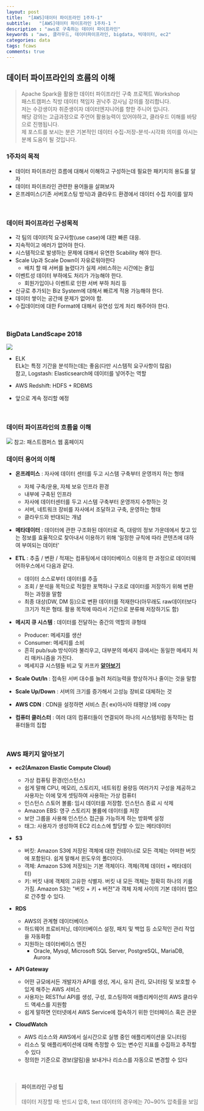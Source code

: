 ```yaml
---
layout: post
title:  "[AWS]데이터 파이프라인 1주차-1"
subtitle:   "[AWS]데이터 파이프라인 1주차-1 "
description : "aws로 구축하는 데이터 파이프라인"
keywords : "aws, 클라우드, 데이터파이프라인, bigdata, 빅데이터, ec2"
categories: data
tags: fcaws
comments: true
---
```


## 데이터 파이프라인의 흐름의 이해
> Apache Spark을 활용한 데이터 파이프라인 구축 프로젝트 Workshop  
> 패스트캠퍼스 직방 데이터 책임자 권낙주 강사님 강의를 정리합니다.  
> 저는 수강생이자 취준생이자 데이터엔지니어를 향한 주니어 입니다.  
> 해당 강의는 고급과정으로 주언어 활용능력이 있어야하고, 클라우드 이해를 바탕으로 진행됩니다.  
> 제 포스트를 보시는 분은 기본적인 데이터 수집-저장-분석-시각화 의미를 아시는 분께 도움이 될 것입니다.

### 1주차의 목적
- 데이터 파이프라인 흐름에 대해서 이해하고 구성하는데 필요한 패키지의 용도를 알자
- 데이터 파이프라인 관련한 용어들을 살펴보자
- 온프레미스(기존 서버호스팅 방식)과 클라우드 환경에서 데이터 수집 차이를 알자

<br>

### 데이터 파이프라인 구성목적  

- 각 팀의 데이터적 요구사항(use case)에 대한 빠른 대응.
- 지속적이고 에러가 없어야 한다.  
- 시스템적으로 발생하는 문제에 대해서 유연한 Scability 해야 한다.
- Scale Up과 Scale Down이 자유로워야한다  
	- 배치 할 때 서버를 늘렸다가 실제 서비스하는 시간에는 줄임
- 이벤트성 데이터 부하에도 처리가 가능해야 한다.  
	- 회원가입이나 이벤트로 인한 서버 부하 처리 등
- 신규로 추가되는 Biz System에 대해서 빠르게 적용 가능해야 한다.
- 데이터 쌓이는 공간에 문제가 없어야 함.
- 수집데이터에 대한 Format에 대해서 유연성 있게 처리 해주어야 한다.

<br>

### BigData LandScape 2018

<img src="https://github.com/twowinsh87/twowinsh87.github.io/blob/master/assets/fastcamp_awsclass_img/Bigdata_Landscape2018.png?raw=true">  

- ELK  
ELk는 특정 기간을 분석하는데는 좋음(다만 시스템적 요구사항이 많음)  
참고, Logstash: Elasticsearch에 데이터를 넣어주는 역할    

- AWS Redshift: HDFS + RDBMS

- 앞으로 계속 정리할 예정

<br>


### 데이터 파이프라인의 흐름을 이해
<img src="https://github.com/twowinsh87/twowinsh87.github.io/blob/master/assets/fastcamp_awsclass_img/datapipeline-1.png?raw=true">  
참고: 패스트캠퍼스 웹 홈페이지


### 데이터 용어의 이해
- **온프레미스** : 자사에 데이터 센터를 두고 시스템 구축부터 운영까지 하는 형태
	- 자체 구축/운용, 자체 보유 인프라 환경
	- 내부에 구축된 인프라
	- 자사에 데이터센터를 두고 시스템 구축부터 운영까지 수향하는 것
	- 서버, 네트워크 장비를 자사에서 조달하고 구축, 운영하는 형태
	- 클라우드와 반대되는 개념

- **메타데이터** : 데이터에 관한 구조화된 데이터로 즉, 대량의 정보 가운데에서 찾고 있는 정보를 효율적으로 찾아내서 이용하기 위해 '일정한 규칙에 따라 콘텐츠에 대하여 부여되는 데이터'

- **ETL** : 추출 / 변환 / 적재는 컴퓨팅에서 데이터베이스 이용의 한 과정으로 데이터웨어하우스에서 다음과 같다.
	- 데이터 소스로부터 데이터를 추출
	- 조회 / 분석을 목적으로 적절한 포맥하나 구조로 데이터를 저장하기 위해 변환하는 과정을 말함
	- 최종 대상(DW, DM 등)으로 변환 데이터를 적재한다(아무래도 raw데이터보다 크기가 적은 형태. 활용 목적에 따라서 기간으로 분류해 저장하기도 함)

- **메시지 큐 시스템** : 데이터를 전달하는 중간의 역할의 큐형태
	- Producer: 메세지를 생산
	- Consumer: 메세지를 소비
	- 흔히 pub/sub 방식이라 불리우고, 대부분의 메세지 큐에서는 동일한 메세지 처리 매커니즘을 가진다.
	- 메세지큐 시스템들 비교 및 카프카 **[알아보기](https://twowinsh87.github.io/etc/2018/08/07/etc-kafka-8/)**

- **Scale Out/In** : 접속된 서버 대수를 늘려 처리능력을 향상하거나 줄이는 것을 말함  

- **Scale Up/Down** : 서버의 크기를 증가해서 고성능 장비로 대체하는 것  
- **AWS CDN** : CDN을 설정하면 서비스 존( ex)아시아 태평양 )에 copy
- **컴퓨터 클러스터** : 여러 대의 컴퓨터들이 연결되어 하나의 시스템처럼 동작하는 컴퓨터들의 집합

<br>

### AWS 패키지 알아보기

- **ec2(Amazon Elastic Compute Cloud)**
	- 가상 컴퓨팅 환경(인스턴스)
	- 쉽게 말해 CPU, 메모리, 스토리지, 네트워킹 용량등 여러가지 구성을 제공하고 사용자는 이에 맞게 셋팅하여 사용하는 가상 컴퓨터
	- 인스턴스 스토어 볼륨: 임시 데이터를 저장함. 인스턴스 종료 시 삭제
	- Amazon EBS: 영구 스토리지 볼륨에 데이터를 저장
	- 보안 그룹을 사용해 인스턴스 접근을 가능하게 하는 방화벽 설정
	- 태그: 사용자가 생성하여 EC2 리소스에 할당할 수 있는 메타데이터

- **S3**
	- 버킷: Amazon S3에 저장된 객체에 대한 컨테이너로 모든 객체는 어떠한 버킷에 포함된다. 쉽게 말해서 윈도우의 폴더이다.
	- 객체: Amazon S3에 저장되는 기본 객체이다. 객체(객체 데이터 + 메타데이터)
	- 키: 버킷 내에 객체의 고유한 식별자. 버킷 내 모든 객체는 정확히 하나의 키를 가짐. Amazon S3는 "버킷 + 키 + 버전"과 객체 자체 사이의 기본 데이터 맵으로 간주할 수 있다.

- **RDS**  
	- AWS의 관계형 데이터베이스
	- 하드웨어 프로비저닝, 데이터베이스 설정, 패치 및 백업 등 소모적인 관리 작업을 자동화함
	- 지원하는 데이터베이스 엔진
		- Oracle, Mysql, Microsoft SQL Server, PostgreSQL, MariaDB, Aurora

- **API Gateway**
	- 어떤 규모에서든 개발자가 API를 생성, 게시, 유지 관리, 모니터링 및 보호할 수 있게 해주는 AWS 서비스
	- 사용자는 RESTful API를 생성, 구성, 호스팅하여 애플리케이션의 AWS 클라우드 액세스를 지원함
	- 쉽게 말하면 인터넷에서 AWS Service에 접속하기 위한 인터페이스 혹은 관문

- **CloudWatch**
	- AWS 리소스와 AWS에서 실시간으로 실행 중인 애플리케이션을 모니터링
	- 리소스 및 애플리케이션에 대해 측정할 수 있는 변수인 지표를 수집하고 추적할 수 있다
	- 정의한 기준으로 경보(알림)을 보내거나 리소스를 자동으로 변경할 수 있다

<br>


> #### 파이프라인 구성 팁
> 데이터 저장할 때: 반드시 압축, text 데이터의 경우에는 70~90% 압축률을 보임

